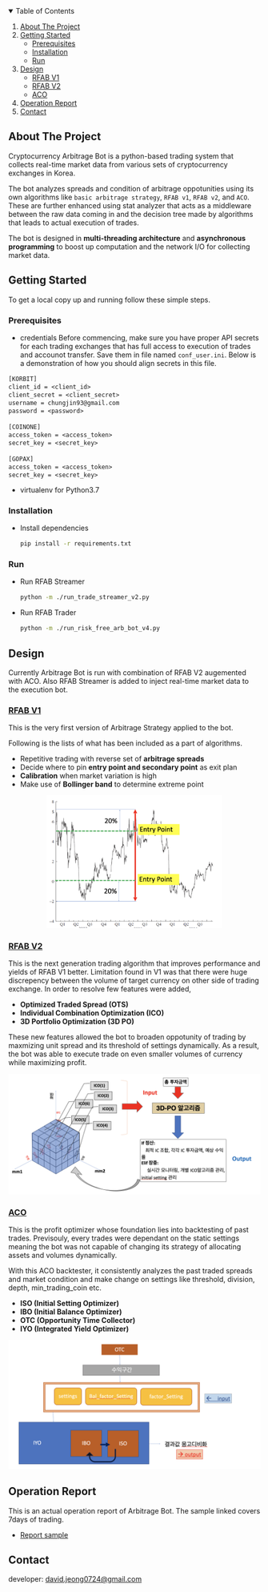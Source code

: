 <!-- TABLE OF CONTENTS -->
<details open="open">
  <summary>Table of Contents</summary>
  <ol>
    <li>
      <a href="#about-the-project">About The Project</a>
    </li>
    <li>
      <a href="#getting-started">Getting Started</a>
      <ul>
        <li><a href="#prerequisites">Prerequisites</a></li>
        <li><a href="#installation">Installation</a></li>
        <li><a href="#run">Run</a></li>
      </ul>
    </li>
    <li><a href="#Design">Design</a>
      <ul>
        <li><a href="#RFAB-V1">RFAB V1</a></li>
        <li><a href="#RFAB-V2">RFAB V2</a></li>
        <li><a href="#ACO">ACO</a></li>
      </ul>
    </li>
    <li><a href="#Operation-Report">Operation Report</a></li>
    <li><a href="#contact">Contact</a></li>
  </ol>
</details>




<!-- ABOUT THE PROJECT -->
## About The Project

Cryptocurrency Arbitrage Bot is a python-based trading system that collects real-time market data from various sets of cryptocurrency exchanges in Korea.

The bot analyzes spreads and condition of arbitrage oppotunities using its own algorithms like `basic arbitrage strategy`, `RFAB v1`, `RFAB v2`, and `ACO`.
These are further enhanced using stat analyzer that acts as a middleware between the raw data coming in and the decision tree made by algorithms that leads to actual execution of trades. 

The bot is designed in **multi-threading architecture** and **asynchronous programming** to boost up computation and the network I/O for collecting market data.


<!-- GETTING STARTED -->
## Getting Started

To get a local copy up and running follow these simple steps.

### Prerequisites

* credentials
  Before commencing, make sure you have proper API secrets for each trading exchanges that has full access to execution of trades and accounot transfer.
  Save them in file named `conf_user.ini`. Below is a demonstration of how you should align secrets in this file.
```
[KORBIT]
client_id = <client_id>
client_secret = <client_secret>
username = chungjin93@gmail.com
password = <password>

[COINONE]
access_token = <access_token>
secret_key = <secret_key>

[GOPAX]
access_token = <access_token>
secret_key = <secret_key>
```

* virtualenv for Python3.7

### Installation

* Install dependencies
   ```sh
   pip install -r requirements.txt
   ```
   
### Run
* Run RFAB Streamer
   ```sh
   python -m ./run_trade_streamer_v2.py
   ```
* Run RFAB Trader
   ```sh
   python -m ./run_risk_free_arb_bot_v4.py
   ```


<!-- USAGE EXAMPLES -->
## Design

Currently Arbitrage Bot is run with combination of RFAB V2 augemented with ACO. 
Also RFAB Streamer is added to inject real-time market data to the execution bot.



### [RFAB V1](https://drive.google.com/file/d/1YJuU0EiBG0kJD0eA1BW5LVsdTxsuxArl/view?usp=sharing)

This is the very first version of Arbitrage Strategy applied to the bot. 

Following is the lists of what has been included as a part of algorithms.

* Repetitive trading with reverse set of **arbitrage spreads**
* Decide where to pin **entry point and secondary point** as exit plan
* **Calibration** when market variation is high
* Make use of **Bollinger band** to determine extreme point

<p align="center">
  <img src="https://github.com/JinJis/arbitrage-bot/blob/master/photo/rfab_v1_photo.png" width="350" title="hover text">
</p>

### [RFAB V2](https://drive.google.com/file/d/1Nh_9iAocirJ2eWBpoN2p3k16iius6aZ2/view?usp=sharing)

This is the next generation trading algorithm that improves performance and yields of RFAB V1 better.
Limitation found in V1 was that there were huge discrepency between the volume of target currency on other side of trading exchange.
In order to resolve few features were added,

* **Optimized Traded Spread (OTS)**
* **Individual Combination Optimization (ICO)**
* **3D Portfolio Optimization (3D PO)**

These new features allowed the bot to broaden oppotunity of trading by maxmizing unit spread and its threshold of settings dynamically.
As a result, the bot was able to execute trade on even smaller volumes of currency while maximizing profit.

<p align="center">
  <img src="https://github.com/JinJis/arbitrage-bot/blob/master/photo/rfab_v2_photo.png" width="550" title="hover text">
</p>

### [ACO](https://drive.google.com/file/d/1UGUAO8pydmXChAib3ugcDScHtQn7QAv5/view?usp=sharing)

This is the profit optimizer whose foundation lies into backtesting of past trades. Previsouly, every trades were dependant on the static settings meaning the bot was not capable of changing its strategy of allocating assets and volumes dynamically.

With this ACO backtester, it consistently analyzes the past traded spreads and market condition and make change on settings like threshold, division, depth, min_trading_coin etc.

* **ISO (Initial Setting Optimizer)**
* **IBO (Initial Balance Optimizer)**
* **OTC (Opportunity Time Collector)**
* **IYO (Integrated Yield Optimizer)**

<p align="center">
  <img src="https://github.com/JinJis/arbitrage-bot/blob/master/photo/aco_photo.png" width="550" title="hover text">
</p>

<!-- ROADMAP -->
## Operation Report

This is an actual operation report of Arbitrage Bot. The sample linked covers 7days of trading.
* [Report sample](https://drive.google.com/file/d/1xjSYOW4p8lAwalMFN2DVf5I_Fsfe-IyC/view?usp=sharing)

<!-- CONTACT -->
## Contact

developer: david.jeong0724@gmail.com
